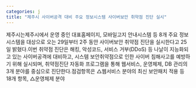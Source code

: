 ```yaml
---
categories: j
title: "제주시 사이버공격 대비 주요 정보시스템 사이버보안 취약점 진단 실시"
---
```

제주시는제주시에서 운영 중인 대표홈페이지, 모바일고지 안내시스템 등 8개 주요 정보시스템을 대상으로 오는 29일부터 2주 동안 사이버보안 취약점 진단을 실시한다고 25일 밝혔다.이번 취약점 진단은 해킹, 악성코드, 서비스 거부(DDoS) 등 나날이 지능화되고 있는 사이버공격에 대비하고, 시스템 보안취약점으로 인한 사이버 침해사고를 예방하기 위해 실시되며, 취약점진단 자동화 프로그램을 통해 웹서비스, 운영체제, DB 관리의 3개 분야를 중심으로 진단한다.점검항목은 △웹서비스 분야의 최신 보안패치 적용 등 18개 항목, △운영체제 분야